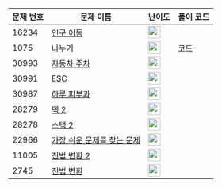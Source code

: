 | 문제 번호 | 문제 이름 | 난이도 | 풀이 코드 |
| --- | --- | --- | --- |
| 16234 | [인구 이동](https://www.acmicpc.net/problem/16234) | <img height="25px" width="25px=" src="https://static.solved.ac/tier_small/12.svg"/> |  |
| 1075 | [나누기](https://www.acmicpc.net/problem/1075) | <img height="25px" width="25px=" src="https://static.solved.ac/tier_small/4.svg"/> | [코드](<https://github.com/ingyu1008/Algorithm-Problem-Solving/tree/master/Baekjoon%20Online%20Judge/나누기/solution.cpp>) |
| 30993 | [자동차 주차](https://www.acmicpc.net/problem/30993) | <img height="25px" width="25px=" src="https://static.solved.ac/tier_small/6.svg"/> |  |
| 30991 | [ESC](https://www.acmicpc.net/problem/30991) | <img height="25px" width="25px=" src="https://static.solved.ac/tier_small/10.svg"/> |  |
| 30987 | [하루 피부과](https://www.acmicpc.net/problem/30987) | <img height="25px" width="25px=" src="https://static.solved.ac/tier_small/6.svg"/> |  |
| 28279 | [덱 2](https://www.acmicpc.net/problem/28279) | <img height="25px" width="25px=" src="https://static.solved.ac/tier_small/7.svg"/> |  |
| 28278 | [스택 2](https://www.acmicpc.net/problem/28278) | <img height="25px" width="25px=" src="https://static.solved.ac/tier_small/7.svg"/> |  |
| 22966 | [가장 쉬운 문제를 찾는 문제](https://www.acmicpc.net/problem/22966) | <img height="25px" width="25px=" src="https://static.solved.ac/tier_small/4.svg"/> |  |
| 11005 | [진법 변환 2](https://www.acmicpc.net/problem/11005) | <img height="25px" width="25px=" src="https://static.solved.ac/tier_small/5.svg"/> |  |
| 2745 | [진법 변환](https://www.acmicpc.net/problem/2745) | <img height="25px" width="25px=" src="https://static.solved.ac/tier_small/4.svg"/> |  |
